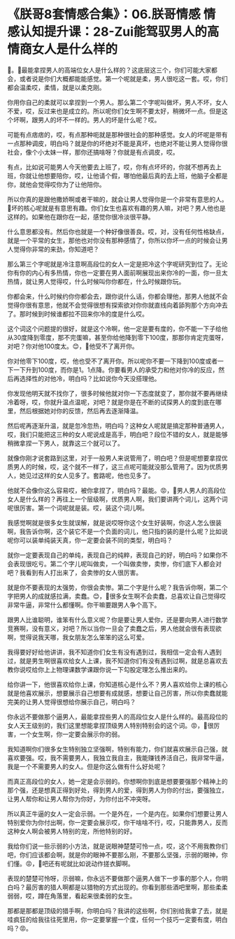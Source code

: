 # 《朕哥8套情感合集》：06.朕哥情感 情感认知提升课：28-Zui能驾驭男人的高情商女人是什么样的

🎼。🎼最能拿捏男人的高端位女人是什么样的？这底层这三个，你们可能大家都会，或者说是你们大概都能能感觉。第一个呢就是柔，男人很吃这一套。哎，你们都会温柔哎，柔情，就是以柔克刚。

你用你自己的柔就可以拿捏到一个男人。那么第二个字呢叫做坏，男人不坏，女人不爱，哎，反过来也是成立的。所以呢你们女生啊不要太好，稍微坏一点。但是这个坏啊，跟男人的坏不一样的。男人的坏是什么呢？哎。

可能有点痞痞的，哎，有点那种呃就是那种很社会的那种感觉。女人的坏呢是带有一点那种调皮，明白吗？就是你的坏绝对不能是真坏，也绝对不能让男人觉得你很社会，像个小太妹一样，那你还搞啥呀？你就是有点调皮，哎。

有点，比如说可能男人今天他要去上班了，哎，你有点坏坏的，你就不想再去上班，你就让他想要陪你，哎，让他请个假，哪怕他最后真的去上班，他脑子全都是你，就他会觉得哎你为了让他陪你。

所以你真的是跟他撒娇啊或者干嘛的，就会让男人觉得你是一个非常有意思的人。🎼坏的核心呢就是有意思有趣。你们女生也喜欢有趣的男人嘛，对吧？男人他也是这样的。如果他在跟你在一起，感觉你很冷淡很平静。

什么意思都没有。然后你也就是一个种好像很善良。哎，对，没有任何性格缺点，就是一个平常的女生，那他也对你没有那种感情了，你所以你坏一点的时候会让男人觉得你非常的来劲，你知道吧？

那么第三个字呢就是冷注意啊高段位的女人一定是把冷这个字呢研究到位了。无论你有你的内心有多热情，你也一定要在男人面前啊展现出来你冷的一面，你一旦太热情，就让男人觉得哎，什么时候叫你你都在，什么时候跟你玩。

你都会来，什么时候约你你都会去，跟你说什么话，你都会理他，那男人他就不会觉得你很有意思，他就不会觉得很想有探索欲对你你就直线向着舔狗那个方向冲去了。那时候到时候谁都拉不回来你冷的度是什么哎。

这个词这个问题提的很好，就是这个冷啊，他一定是要有度的，你不能一下子给他从30度降到零度，那不完蛋嘛，甚至你给他降到零下100度，那那你肯定完蛋呀，对吧？你对他100度太。😊，🎼他受不了离开你。

你对他零下100度，哎，他也受不了离开你。所以呢你不要一下降到100度或者一下一下升到100度，而你是1。1点降。你要看男人的承受力和他对你冷的反应，然后再选择性的对他冷，明白吗？比如说你今天没搭理他。

你发现他明天就不找你了，很多时候他就对你一下态度就变了，那你就不要再继续冷着呀，哎，你就升温点温呢，对吧？就是你是在不断的试探男人的度到底在哪里，然后根据她对你的反馈，然后再去逐渐降温。

然后呢再逐渐升温，就是忽冷忽热，明白吗？这种女人呢就是搞定那种普通男人，哎，我们只能把这三种的女人呢说成是高手，明白吧？段位不错的女人，就是能够稍微拿捏一下男人，就靠这三个就可以了。

就像你刚才说套路到这里，对于一般男人来说管用了，明白吧？但是呢想要拿捏优质男人的时候，哎，这个就不一样了，这三点呢可能就没那么管用了。因为优质男人，她见过这样的女人见多了。套路呢，他也见多了。

他就不会像你这么容易哎，被你拿捏了，明白吗？最能。😡，🎼男人男人的高段位女人是什么样的？再往上一个层级啊，优质男人啊，我们要讲两个词儿，这两个词呢很厉害。第一个词呢就是装。哎，装这个词儿啊。

我感觉啊就是很多女生就误解，就是说哎呀你这个女生好装啊，你这人怎么很装啊，我告诉你啊，这个装它不是一个负面的词儿，他只指的装的是什么呢？比如说呢你可以装单纯装天真，你一定要会装不同的类型，明白吗？

就你一定要表现自己的单纯，表现自己的纯粹，表现自己的好，明白吗？如果你不会表现很吃亏。第二个字儿呢叫做卖，一个叫做卖惨，卖惨，你们底下人都会对吧？我看到有人打出来了，会卖惨的女人很厉害。

就是你不要表现的太强势，你很会卖惨。第二个字是什么呢？我告诉你啊，第二个字把男人的成就感拉满，卖蠢。😊，🎼很多女生啊不会卖蠢，总喜欢让自己觉得哎非常牛逼，非常什么都懂啊。你干嘛要跟男人争个高下。

跟男人比谁聪明，谁笨有什么意义呢？你是要让男人爱你，还是要向男人进行数学竞赛啊，没有意义，对吧？所以当你一旦会了卖蠢之后，男人他就会很有表现欲啊，觉得说我天哪，我女朋友怎么笨笨的这么可爱。

我得要好好给他讲讲，我不知道你们女生有没有遇到过，我相信一定会有人遇到过，就是男生啊很喜欢给女人上课，我不知道你们有没有遇到过啊，就是总喜欢去教你说哎给你上上物理课数学课跟你说一下勾股定理怎么推出来的。

给你讲一下，他很喜欢给你上课，你知道核心是什么不？男人喜欢给你上课的核心就是他喜欢展示，想要展示自己想要有成就感，想要让自己厉害，所以你卖蠢就能完美的让男人觉得很想给你展示自己，明白吗？

你永远不要做那个逼男人，最能拿捏些男人的高段位女人是什么样的。最高段位的女人天王级别的，我们这里想能拿捏顶级男人特别特别会的这个词。😡，🎼很厉害，一个女生啊，你一定要会展示你的弱。

我知道啊你们很多女生特别独立坚强啊，特别有能力，你们就喜欢展示自己强，就喜欢要强。哎，我不需要男人，我独立我自主，我能赚钱养活自己，我非常牛逼，我是一个不需要男人的女人。但是你这么做有什么好处呢？

而真正高段位的女人，她一定是会示弱的。你想啊你到底是想要要强那个精神上的那个强，还是想真正得到好处，得到男人的爱，得到男人为你的付出，要强独立，让男人帮你和让男人帮你为你好，为你付出不冲突呀。

所以真正牛逼的女人一定会示弱。一个是外在，一个是内在。如果你们想要让男人特别爱你为你付出啊，你一定要会展示哎，你干啥啥不行，哎，只能靠男人，反而这种女人啊会被男人特别的宠，所他特别的好。

我给你们说一些示弱的小方法，就是说眼神楚楚可怜一点，哎，这个不用我教你们吧，你们应该都会啊，就是你的眼神不要那么刚，不要那么坚强，示弱的眼神，你们懂。😡，🎼吧还有呢就比如说动作搓衣脚啊。

表现的楚楚可怜呀，示弱嘛，你永远不要做那个逼男人做下一步事的那个人，你明白吗？最厉害的猎人啊都是以猎物的方式出现的。你看到那些酒吧里啊，那些柔柔弱弱，哎，蹲在角落里，看起来很柔弱的女生。

那都是那都是顶级的猎手啊，你明白吗？我讲的这些啊，你们别给我拿了去，就是哇疯狂的给我往往死里用，你一定要掌握一个度，任何一个技巧一定要有度，明白吗？😡。

